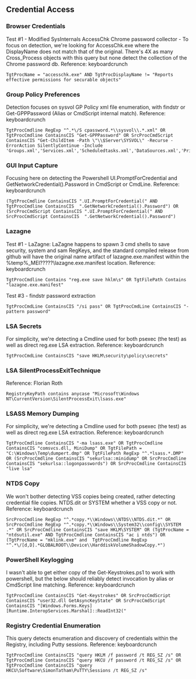 ## Credential Access

### Browser Credentials

Test #1 - Modified SysInternals AccessChk Chrome password collector - To focus on detection, we're looking for AccessChk.exe where the DisplayName does not match that of the original. There's 4X as many Cross_Process objects with this query but none detect the collection of the Chrome password db.
Reference: keyboardcrunch

```
TgtProcName = "accesschk.exe" AND TgtProcDisplayName != "Reports effective permissions for securable objects"
```

### Group Policy Preferences

Detection focuses on sysvol GP Policy xml file enumeration, with findstr or Get-GPPPassword (Alias or CmdScript internal match).
Reference: keyboardcrunch

```
TgtProcCmdline RegExp "^.*\/S cpassword.*\\sysvol\\.*.xml" OR TgtProcCmdline ContainsCIS "Get-GPPPassword" OR SrcProcCmdScript ContainsCIS "Get-ChildItem -Path \"\\$Server\SYSVOL\" -Recurse -ErrorAction SilentlyContinue -Include 'Groups.xml','Services.xml','Scheduledtasks.xml','DataSources.xml','Printers.xml','Drives.xml'"
```

### GUI Input Capture

Focusing here on detecting the Powershell UI.PromptForCredential and GetNetworkCredential().Password in CmdScript or CmdLine.
Reference: keyboardcrunch

```
(TgtProcCmdline ContainsCIS ".UI.PromptForCredential(" AND TgtProcCmdline ContainsCIS  ".GetNetworkCredential().Password") OR (SrcProcCmdScript ContainsCIS ".UI.PromptForCredential(" AND SrcProcCmdScript ContainsCIS  ".GetNetworkCredential().Password")
```

### Lazagne

Test #1 - LaZagne: LaZagne happens to spawn 3 cmd shells to save security, system and sam RegKeys, and the standard compiled release from github will have the original name artifact of lazagne.exe.manifest within the %temp%_MEI?????\lazagne.exe.manifest location.
Reference: keyboardcrunch

```
TgtProcCmdline Contains "reg.exe save hklm\s" OR TgtFilePath Contains "lazagne.exe.manifest"
```

Test #3 - findstr password extraction

```
TgtProcCmdLine ContainsCIS "/si pass" OR TgtProcCmdLine ContainsCIS "-pattern password"
```

### LSA Secrets

For simplicity, we're detecting a Cmdline used for both psexec (the test) as well as direct reg.exe LSA extraction.
Reference: keyboardcrunch

```
TgtProcCmdLine ContainsCIS "save HKLM\security\policy\secrets"
```

### LSA SilentProcessExitTechnique

Reference: Florian Roth

```
RegistryKeyPath contains anycase "Microsoft\Windows NT\CurrentVersion\SilentProcessExit\lsass.exe"
```

### LSASS Memory Dumping

For simplicity, we're detecting a Cmdline used for both psexec (the test) as well as direct reg.exe LSA extraction.
Reference: keyboardcrunch

```
TgtProcCmdline ContainsCIS "-ma lsass.exe" OR TgtProcCmdline ContainsCIS "comsvcs.dll, MiniDump" OR TgtFilePath = "C:\Windows\Temp\dumpert.dmp" OR TgtFilePath RegExp "^.*lsass.*.DMP" OR (SrcProcCmdline ContainsCIS "sekurlsa::minidump" OR SrcProcCmdline ContainsCIS "sekurlsa::logonpasswords") OR SrcProcCmdline ContainsCIS "live lsa"
```

### NTDS Copy

We won't bother detecting VSS copies being created, rather detecting credential file copies. NTDS.dit or SYSTEM whether a VSS copy or not.
Reference: keyboardcrunch

```
SrcProcCmdline RegExp "^.*copy.*\\Windows\\NTDS\\NTDS.dit.*" OR SrcProcCmdline RegExp "^.*copy.*\\Windows\\System32\\config\\SYSTEM .*" OR SrcProcCmdline ContainsCIS "save HKLM\SYSTEM" OR (TgtProcName = "ntdsutil.exe" AND TgtProcCmdline ContainsCIS "ac i ntds") OR (TgtProcName = "mklink.exe" and  TgtProcCmdline RegExp "^.*\/[d,D].*GLOBALROOT\\Device\\HarddiskVolumeShadowCopy.*")
```

### PowerShell Keylogging

I wasn't able to get either copy of the Get-Keystrokes.ps1 to work with powershell, but the below should reliably detect invocation by alias or CmdScript line matching.
Reference: keyboardcrunch

```
TgtProcCmdline ContainsCIS "Get-Keystrokes" OR SrcProcCmdScript ContainsCIS "user32.dll GetAsyncKeyState" OR SrcProcCmdScript ContainsCIS "[Windows.Forms.Keys][Runtime.InteropServices.Marshal]::ReadInt32("
```

### Registry Credential Enumeration

This query detects enumeration and discovery of credentials within the Registry, including Putty sessions.
Reference: keyboardcrunch

```
TgtProcCmdline ContainsCIS "query HKLM /f password /t REG_SZ /s" OR TgtProcCmdline ContainsCIS "query HKCU /f password /t REG_SZ /s" OR TgtProcCmdline ContainsCIS "query HKCU\Software\SimonTatham\PuTTY\Sessions /t REG_SZ /s"
```
